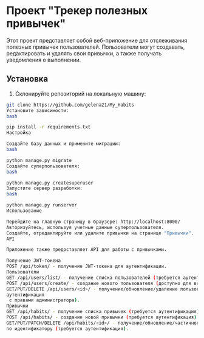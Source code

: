# Проект "Трекер полезных привычек"

Этот проект представляет собой веб-приложение для отслеживания полезных 
привычек пользователей. Пользователи могут создавать, редактировать и удалять свои привычки, 
а также получать уведомления о выполнении.

## Установка

1. Склонируйте репозиторий на локальную машину:

```bash
git clone https://github.com/gelena21/My_Habits
Установите зависимости:
bash

pip install -r requirements.txt
Настройка

Создайте базу данных и примените миграции:
bash

python manage.py migrate
Создайте суперпользователя:
bash

python manage.py createsuperuser
Запустите сервер разработки:
bash

python manage.py runserver
Использование

Перейдите на главную страницу в браузере: http://localhost:8000/
Авторизуйтесь, используя учетные данные суперпользователя.
Создайте, отредактируйте или удалите привычки на странице "Привычки".
API

Приложение также предоставляет API для работы с привычками.

Получение JWT-токена
POST /api/token/ - получение JWT-токена для аутентификации.
Пользователи
GET /api/users/list/ - получение списка пользователей (требуется аутентификация).
POST /api/users/create/ - создание нового пользователя (доступно для всех).
GET/PUT/DELETE /api/users/<id>/ - получение/обновление/удаление пользователя по идентификатору (требуется 
аутентификация
 с правами администратора).
Привычки
GET /api/habits/ - получение списка привычек (требуется аутентификация).
POST /api/habits/ - создание новой привычки (требуется аутентификация).
GET/PUT/PATCH/DELETE /api/habits/<id>/ - получение/обновление/частичное обновление/удаление привычки 
по идентификатору (требуется аутентификация).
